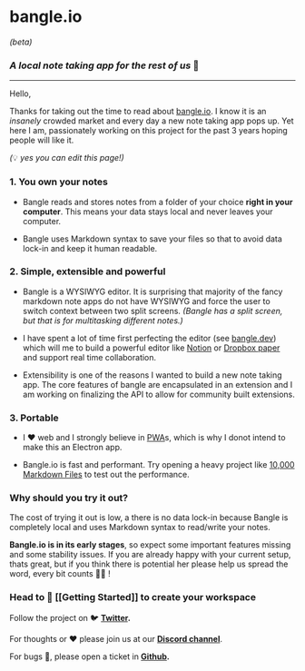 # **bangle.io**

_(beta)_

### _A local note taking app for the rest of us_ 🐥

---

Hello,

Thanks for taking out the time to read about [bangle.io](https://bangle.io). I know it is an _insanely_ crowded market and every day a new note taking app pops up. Yet here I am, passionately working on this project for the past 3 years hoping people will like it.

_(_:bulb: _yes you can edit this page!)_

### 1. You own your notes

- Bangle reads and stores notes from a folder of your choice **right in your computer**. This means your data stays local and never leaves your computer.

- Bangle uses Markdown syntax to save your files so that to avoid data lock-in and keep it human readable.

### 2. Simple, extensible and powerful

- Bangle is a WYSIWYG editor. It is surprising that majority of the fancy markdown note apps do not have WYSIWYG and force the user to switch context between two split screens. _(Bangle has a split screen, but that is for multitasking different notes.)_

- I have spent a lot of time first perfecting the editor (see [bangle.dev](https://github.com/bangle-io/bangle.dev)) which will me to build a powerful editor like [Notion](https://www.notion.so/) or [Dropbox paper](https://www.dropbox.com/paper) and support real time collaboration.

- Extensibility is one of the reasons I wanted to build a new note taking app. The core features of bangle are encapsulated in an extension and I am working on finalizing the API to allow for community built extensions.

### 3. Portable

- I :heart: web and I strongly believe in [PWA](https://medium.com/free-code-camp/an-explanation-of-progressive-web-apps-for-the-non-pwa-crowd-8a400e275ea1)s, which is why I donot intend to make this an Electron app.

- Bangle.io is fast and performant. Try opening a heavy project like [10,000 Markdown Files](https://github.com/Zettelkasten-Method/10000-markdown-files) to test out the performance.

### Why should you try it out?

The cost of trying it out is low, a there is no data lock-in because Bangle is completely local and uses Markdown syntax to read/write your notes.

**Bangle.io is in its early stages**, so expect some important features missing and some stability issues. If you are already happy with your current setup, thats great, but if you think there is potential her please help us spread the word, every bit counts :raising_hand_woman: !

### Head to :green_book: [[Getting Started]] to create your workspace

Follow the project on :bird: **[Twitter](https://twitter.com/home).**

For thoughts or :heart: please join us at our **[Discord channel](https://discord.gg/GvvbWJrVQY)**.

For bugs :bug:, please open a ticket in **[Github](https://github.com/bangle-io/bangle-io-issues).**